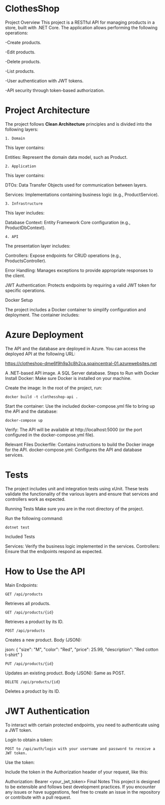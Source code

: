 # ClothesShop
Project Overview
This project is a RESTful API for managing products in a store, built with .NET Core. The application allows performing the following operations:


-Create products. 

-Edit products.

-Delete products.

-List products.

-User authentication with JWT tokens.

-API security through token-based authorization.

# Project Architecture

The project follows **Clean Architecture** principles and is divided into the following layers:

    1. Domain
This layer contains:

Entities: Represent the domain data model, such as Product.


    2. Application
This layer contains:

DTOs: Data Transfer Objects used for communication between layers.

Services: Implementations containing business logic (e.g., ProductService).

    3. Infrastructure
This layer includes:

Database Context: Entity Framework Core configuration (e.g., ProductDbContext).

    4. API
The presentation layer includes:

Controllers: Expose endpoints for CRUD operations (e.g., ProductsController).

Error Handling: Manages exceptions to provide appropriate responses to the client.

JWT Authentication: Protects endpoints by requiring a valid JWT token for specific operations.

Docker Setup

The project includes a Docker container to simplify configuration and deployment. The container includes:

# Azure Deployment
The API and the database are deployed in Azure. You can access the deployed API at the following URL:

https://clotheshop-dme6f9h9a3c8h2ca.spaincentral-01.azurewebsites.net


A .NET-based API image.
A SQL Server database.
Steps to Run with Docker
Install Docker: Make sure Docker is installed on your machine.

Create the image: In the root of the project, run:


    docker build -t clothesshop-api .
Start the container: Use the included docker-compose.yml file to bring up the API and the database:


    docker-compose up
Verify: The API will be available at http://localhost:5000 (or the port configured in the docker-compose.yml file).

Relevant Files
Dockerfile: Contains instructions to build the Docker image for the API.
docker-compose.yml: Configures the API and database services.

# Tests
The project includes unit and integration tests using xUnit. These tests validate the functionality of the various layers and ensure that services and controllers work as expected.

Running Tests
Make sure you are in the root directory of the project.

Run the following command:

    dotnet test

Included Tests

Services: Verify the business logic implemented in the services.
Controllers: Ensure that the endpoints respond as expected.

# How to Use the API
Main Endpoints:
    
    GET /api/products

Retrieves all products.

    GET /api/products/{id}

Retrieves a product by its ID.
    
    POST /api/products

Creates a new product.
Body (JSON):

json:
{
  "size": "M",
  "color": "Red",
  "price": 25.99,
  "description": "Red cotton t-shirt"
}

    PUT /api/products/{id}

Updates an existing product.
Body (JSON): Same as POST.

    DELETE /api/products/{id}

Deletes a product by its ID.

# JWT Authentication

To interact with certain protected endpoints, you need to authenticate using a JWT token.

Login to obtain a token:

    POST to /api/auth/login with your username and password to receive a JWT token.
Use the token:

Include the token in the Authorization header of your request, like this:

Authorization: Bearer <your_jwt_token>
Final Notes
This project is designed to be extensible and follows best development practices. If you encounter any issues or have suggestions, feel free to create an issue in the repository or contribute with a pull request.

